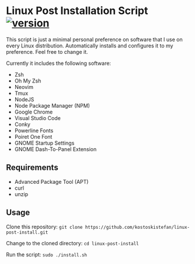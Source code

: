 # Linux Post Installation Script [![version](https://img.shields.io/badge/version-1.0-red.svg)](https://semver.org)

This script is just a minimal personal preference on software that I use on every Linux distribution. Automatically installs and configures it to my preference. Feel free to change it.

Currently it includes the following software:

* Zsh
* Oh My Zsh
* Neovim
* Tmux
* NodeJS
* Node Package Manager (NPM)
* Google Chrome
* Visual Studio Code
* Conky
* Powerline Fonts
* Poiret One Font
* GNOME Startup Settings
* GNOME Dash-To-Panel Extension

## Requirements
* Advanced Package Tool (APT)
* curl
* unzip

## Usage
Clone this repository: `git clone https://github.com/kostoskistefan/linux-post-install.git`

Change to the cloned directory: `cd linux-post-install`

Run the script: `sudo ./install.sh`

